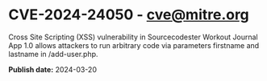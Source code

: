 # CVE-2024-24050 - cve@mitre.org

Cross Site Scripting (XSS) vulnerability in Sourcecodester Workout Journal App 1.0 allows attackers to run arbitrary code via parameters firstname and lastname in /add-user.php.

**Publish date:** 2024-03-20
